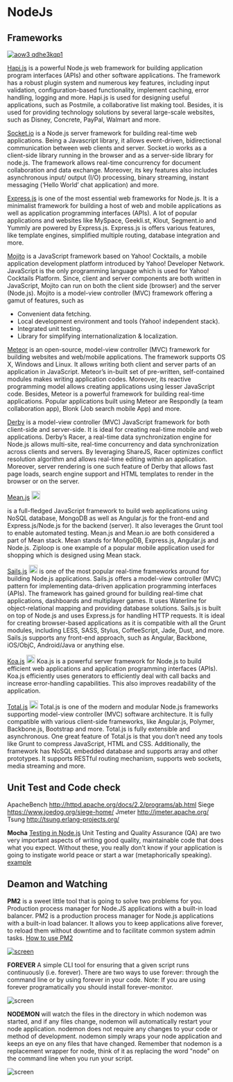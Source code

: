 # NodeJs
## Frameworks
[![aow3 qdhe3kqp1](https://cloud.githubusercontent.com/assets/4102119/11914128/d93a8310-a67f-11e5-8f87-51cb7cbcd0b6.jpg)](http://nodeframework.com/)

[Hapi.js](http://hapijs.com/) is a powerful Node.js web framework for building application program interfaces (APIs) and other software applications. The framework has a robust plugin system and numerous key features, including input validation, configuration-based functionality, implement caching, error handling, logging and more. Hapi.js is used for designing useful applications, such as Postmile, a collaborative list making tool. Besides, it is used for providing technology solutions by several large-scale websites, such as Disney, Concrete, PayPal, Walmart and more.

[Socket.io](http://socket.io/) is a Node.js server framework for building real-time web applications. Being a Javascript library, it allows event-driven, bidirectional communication between web clients and server. Socket.io works as a client-side library running in the browser and as a server-side library for node.js. The framework allows real-time concurrency for document collaboration and data exchange. Moreover, its key features also includes asynchronous input/ output (I/O) processing, binary streaming, instant messaging (‘Hello World’ chat application) and more.

[Express.js](http://expressjs.com/) is one of the most essential web frameworks for Node.js. It is a minimalist framework for building a host of web and mobile applications as well as application programming interfaces (APIs). A lot of popular applications and websites like MySpace, Geekli.st, Klout, Segment.io and Yummly are powered by Express.js. Express.js is offers various features, like template engines, simplified multiple routing, database integration and more.

[Mojito](https://developer.yahoo.com/cocktails/mojito/) is a JavaScript framework based on Yahoo! Cocktails, a mobile application development platform introduced by Yahoo! Developer Network. JavaScript is the only programming language which is used for Yahoo! Cocktails Platform. Since, client and server components are both written in JavaScript, Mojito can run on both the client side (browser) and the server (Node.js).
Mojito is a model-view controller (MVC) framework offering a gamut of features, such as

- Convenient data fetching.
- Local development environment and tools (Yahoo! independent stack).
- Integrated unit testing.
- Library for simplifying internationalization & localization.


[Meteor](https://www.meteor.com/) is an open-source, model-view controller (MVC) framework for building websites and web/mobile applications. The framework supports OS X, Windows and Linux. It allows writing both client and server parts of an application in JavaScript. Meteor’s in-built set of pre-written, self-contained modules makes writing application codes. Moreover, its reactive programming model allows creating applications using lesser JavaScript code. Besides, Meteor is a powerful framework for building real-time applications. Popular applications built using Meteor are Respondly (a team collaboration app), Blonk (Job search mobile App) and more.

[Derby](http://derbyjs.com/) is a model-view controller (MVC) JavaScript framework for both client-side and server-side. It is ideal for creating real-time mobile and web applications. Derby’s Racer, a real-time data synchronization engine for Node.js allows multi-site, real-time concurrency and data synchronization across clients and servers. By leveraging ShareJS, Racer optimizes conflict resolution algorithm and allows real-time editing within an application. Moreover, server rendering is one such feature of Derby that allows fast page loads, search engine support and HTML templates to render in the browser or on the server.

[Mean.js](http://meanjs.org/) [<img src="https://camo.githubusercontent.com/d5cddbe4a1538fdce934606c51eb56c1a98a9ecd/687474703a2f2f6e65776d657261746f722e6769746875622e696f2f626c61636b746f6361742e706e67" width="20">](https://github.com/meanjs/mean)

is a full-fledged JavaScript framework to build web applications using NoSQL database, MongoDB as well as Angular.js for the front-end and Express.js/Node.js for the backend (server). It also leverages the Grunt tool to enable automated testing. Mean.js and Mean.io are both considered a part of Mean stack. Mean stands for MongoDB, Express.js, Angular.js and Node.js. Ziploop is one example of a popular mobile application used for shopping which is designed using Mean stack.

[Sails.js](http://sailsjs.org/) [<img src="https://camo.githubusercontent.com/d5cddbe4a1538fdce934606c51eb56c1a98a9ecd/687474703a2f2f6e65776d657261746f722e6769746875622e696f2f626c61636b746f6361742e706e67" width="20">](https://github.com/balderdashy/sails) is one of the most popular real-time frameworks around for building Node.js applications. Sails.js offers a model-view controller (MVC) pattern for implementing data-driven application programming interfaces (APIs). The framework has gained ground for building real-time chat applications, dashboards and multiplayer games. It uses Waterline for object-relational mapping and providing database solutions. Sails.js is built on top of Node.js and uses Express.js for handling HTTP requests. It is ideal for creating browser-based applications as it is compatible with all the Grunt modules, including LESS, SASS, Stylus, CoffeeScript, Jade, Dust, and more. Sails.js supports any front-end approach, such as Angular, Backbone, iOS/ObjC, Android/Java or anything else.

[Koa.js](http://koajs.com/) [<img src="https://camo.githubusercontent.com/d5cddbe4a1538fdce934606c51eb56c1a98a9ecd/687474703a2f2f6e65776d657261746f722e6769746875622e696f2f626c61636b746f6361742e706e67" width="20">](https://github.com/koajs/koa)
Koa.js is a powerful server framework for Node.js to build efficient web applications and application programming interfaces (APIs). Koa.js efficiently uses generators to efficiently deal with call backs and increase error-handling capabilities. This also improves readability of the application.

[Total.js](https://www.totaljs.com/?language=en)  [<img src="https://camo.githubusercontent.com/b94f51711c9f7a07a6fafbc5a01be6d3d7726af2/687474703a2f2f706e67696d672e636f6d2f75706c6f61642f737461725f504e47313539352e706e67" alt="star" title="start on github" width="20" />](http://ghbtns.com/github-btn.html?user=totaljs&repo=framework&type=watch&count=true)
Total.js is one of the modern and modular Node.js frameworks supporting model-view controller (MVC) software architecture. It is fully compatible with various client-side frameworks, like Angular.js, Polymer, Backbone.js, Bootstrap and more. Total.js is fully extensible and asynchronous. One great feature of Total.js is that you don’t need any tools like Grunt to compress JavaScript, HTML and CSS. Additionally, the framework has NoSQL embedded database and supports array and other prototypes. It supports RESTful routing mechanism, supports web sockets, media streaming and more.

## Unit Test and Code check 

ApacheBench  http://httpd.apache.org/docs/2.2/programs/ab.html
Siege  https://www.joedog.org/siege-home/
Jmeter  http://jmeter.apache.org/
Tsung  http://tsung.erlang-projects.org/

**Mocha** [Testing in Node.js](http://code.tutsplus.com/tutorials/testing-in-nodejs--net-35018)
Unit Testing and Quality Assurance (QA) are two very important aspects of writing good quality, maintainable code that does what you expect. Without these, you really don't know if your application is going to instigate world peace or start a war (metaphorically speaking). [example](http://www.clock.co.uk/blog/tools-for-unit-testing-and-quality-assurance-in-node-js)

## Deamon and Watching

**PM2** is a sweet little tool that is going to solve two problems for you. Production process manager for Node.JS applications with a built-in load balancer. PM2 is a production process manager for Node.js applications with a built-in load balancer. It allows you to keep applications alive forever, to reload them without downtime and to facilitate common system admin tasks.
[How to use PM2](https://www.digitalocean.com/community/tutorials/how-to-use-pm2-to-setup-a-node-js-production-environment-on-an-ubuntu-vps)

[![screen](https://cloud.githubusercontent.com/assets/4102119/11913846/8b4c313a-a67a-11e5-9963-1b539a73334b.jpg)](https://github.com/Unitech/pm2)

**FOREVER** A simple CLI tool for ensuring that a given script runs continuously (i.e. forever).
There are two ways to use forever: through the command line or by using forever in your code. Note: If you are using forever programatically you should install forever-monitor.

![screen](https://cloud.githubusercontent.com/assets/4102119/11913875/34991c44-a67b-11e5-9a9f-e2ecaf8e3484.jpg)

**NODEMON**  will watch the files in the directory in which nodemon was started, and if any files change, nodemon will automatically restart your node application. nodemon does not require any changes to your code or method of development. nodemon simply wraps your node application and keeps an eye on any files that have changed. Remember that nodemon is a replacement wrapper for node, think of it as replacing the word "node" on the command line when you run your script.

![screen](https://cloud.githubusercontent.com/assets/4102119/11914058/7f9a5d5e-a67e-11e5-869c-32c2b329529a.jpg)
